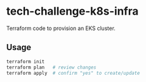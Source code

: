 # tech-challenge-k8s-infra

Terraform code to provision an EKS cluster.

## Usage

```bash
terraform init
terraform plan   # review changes
terraform apply  # confirm "yes" to create/update
